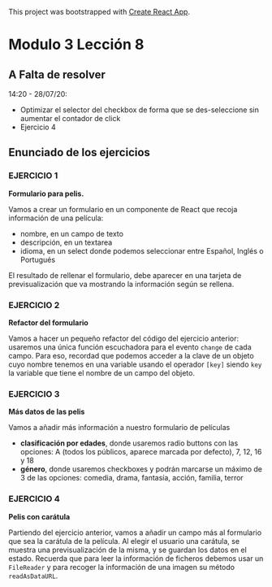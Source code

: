 This project was bootstrapped with [Create React App](https://github.com/facebook/create-react-app).

# Modulo 3 Lección 8

## A Falta de resolver

14:20 - 28/07/20:

- Optimizar el selector del checkbox de forma que se des-seleccione sin aumentar el contador de click
- Ejercicio 4

## Enunciado de los ejercicios

### EJERCICIO 1

**Formulario para pelis.**

Vamos a crear un formulario en un componente de React que recoja información de una película:

- nombre, en un campo de texto
- descripción, en un textarea
- idioma, en un select donde podemos seleccionar entre Español, Inglés o Portugués

El resultado de rellenar el formulario, debe aparecer en una tarjeta de previsualización que va mostrando la información según se rellena.

### EJERCICIO 2

**Refactor del formulario**

Vamos a hacer un pequeño refactor del código del ejercicio anterior: usaremos una única función escuchadora para el evento `change` de cada campo. Para eso, recordad que podemos acceder a la clave de un objeto cuyo nombre tenemos en una variable usando el operador `[key]` siendo `key` la variable que tiene el nombre de un campo del objeto.

### EJERCICIO 3

**Más datos de las pelis**

Vamos a añadir más información a nuestro formulario de películas

- **clasificación por edades**, donde usaremos radio buttons con las opciones: A (todos los públicos, aparece marcada por defecto), 7, 12, 16 y 18
- **género**, donde usaremos checkboxes y podrán marcarse un máximo de 3 de las opciones: comedia, drama, fantasía, acción, familia, terror

### EJERCICIO 4

**Pelis con carátula**

Partiendo del ejercicio anterior, vamos a añadir un campo más al formulario que sea la carátula de la película. Al elegir el usuario una carátula, se muestra una previsualización de la misma, y se guardan los datos en el estado. Recuerda que para leer la información de ficheros debemos usar un `FileReader` y para recoger la información de una imagen su método `readAsDataURL`.
